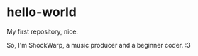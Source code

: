 # hello-world
My first repository, nice.

So, I'm ShockWarp, a music producer and a beginner coder. :3
